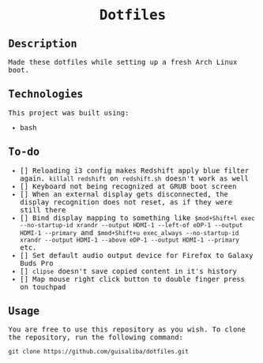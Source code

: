 <samp>
  <h1 align="center">
    Dotfiles
  </h1>

## Description

Made these dotfiles while setting up a fresh Arch Linux boot.

## Technologies

This project was built using:

- bash

## To-do

- [] Reloading i3 config makes Redshift apply blue filter again. `killall redshift` on `redshift.sh` doesn't work as well
- [] Keyboard not being recognized at GRUB boot screen
- [] When an external display gets disconnected, the display recognition does not reset, as if they were still there
- [] Bind display mapping to something like `$mod+Shift+l exec --no-startup-id xrandr --output HDMI-1 --left-of eDP-1 --output HDMI-1 --primary` and `$mod+Shift+u exec_always --no-startup-id xrandr --output HDMI-1 --above eDP-1 --output HDMI-1 --primary` etc.
- [] Set default audio output device for Firefox to Galaxy Buds Pro
- [] `clipse` doesn't save copied content in it's history
- [] Map mouse right click button to double finger press on touchpad

## Usage

You are free to use this repository as you wish. To clone the repository, run the following command:

```
git clone https://github.com/guisaliba/dotfiles.git
```

</samp>
